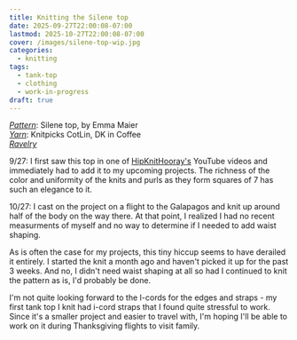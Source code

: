 ```yaml
---
title: Knitting the Silene top
date: 2025-09-27T22:00:08-07:00
lastmod: 2025-10-27T22:00:08-07:00
cover: /images/silene-top-wip.jpg
categories:
  - knitting
tags:
  - tank-top
  - clothing
  - work-in-progress
draft: true
---
```




<!--more-->


*[Pattern](https://www.ravelry.com/patterns/library/silene-top)*: Silene top, by Emma Maier \
*[Yarn](https://www.knitpicks.com/coffee/p/24138)*: Knitpicks CotLin, DK in Coffee \
*[Ravelry](https://www.ravelry.com/projects/Snigdhas/silene-top)*

9/27:
I first saw this top in one of [HipKnitHooray's](https://www.ravelry.com/projects/hipknithooray/silene-top) YouTube videos and immediately had to add it to my upcoming projects. The richness of the color and uniformity of the knits and purls as they form squares of 7 has such an elegance to it. 

10/27:
I cast on the project on a flight to the Galapagos and knit up around half of the body on the way there. At that point, I realized I had no recent measurments of myself and no way to determine if I needed to add waist shaping. 

As is often the case for my projects, this tiny hiccup seems to have derailed it entirely. I started the knit a month ago and haven't picked it up for the past 3 weeks. And no, I didn't need waist shaping at all so had I continued to knit the pattern as is, I'd probably be done. 

I'm not quite looking forward to the I-cords for the edges and straps - my first tank top I knit had i-cord straps that I found quite stressful to work. Since it's a smaller project and easier to travel with, I'm hoping I'll be able to work on it during Thanksgiving flights to visit family.

